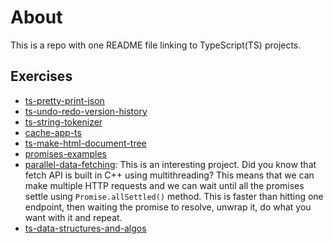 # About
This is a repo with one README file linking to TypeScript(TS) projects.

## Exercises
- [ts-pretty-print-json](https://github.com/NadiaIdris/ts-pretty-print-json)
- [ts-undo-redo-version-history](https://github.com/NadiaIdris/ts-undo-redo-version-history)
- [ts-string-tokenizer](https://github.com/NadiaIdris/ts-string-tokenizer)
- [cache-app-ts](https://github.com/NadiaIdris/cache-app-ts)
- [ts-make-html-document-tree](https://github.com/NadiaIdris/ts-make-html-document-tree)
- [promises-examples](https://github.com/NadiaIdris/promises-examples)
- [parallel-data-fetching](https://github.com/NadiaIdris/parallel-data-fetching): This is an interesting project. Did you know that fetch API is built in C++ using multithreading? This means that we can make multiple HTTP requests and we can wait until all the promises settle using `Promise.allSettled()` method. This is faster than hitting one endpoint, then waiting the promise to resolve, unwrap it, do what you want with it and repeat.  
- [ts-data-structures-and-algos](https://github.com/NadiaIdris/ts-data-structures-and-algos)
